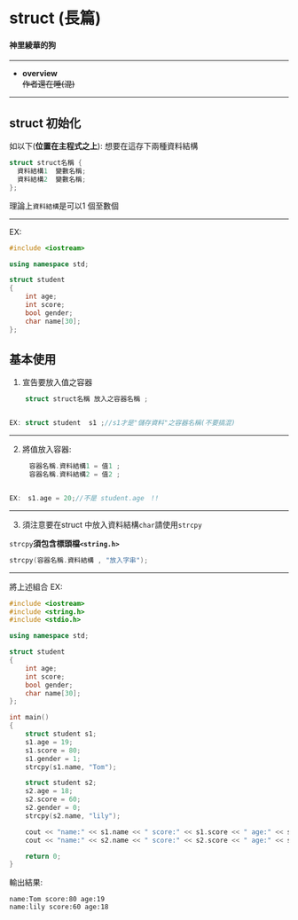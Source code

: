 # struct (長篇)

#### 神里綾華的狗
***

* **overview**  
  ~~作者還在睡(混)~~  

***
## struct 初始化
如以下(**位置在主程式之上**):
想要在這存下兩種資料結構  
```cpp
struct struct名稱 {
  資料結構1  變數名稱;
  資料結構2  變數名稱;
};
```
理論上`資料結構`是可以1 個至數個  
***
EX:
```cpp
#include <iostream>

using namespace std;

struct student
{
    int age;
    int score;
    bool gender;
    char name[30];
};
```
## 基本使用
1. 宣告要放入值之容器
```cpp
    struct struct名稱 放入之容器名稱 ;


EX: struct student  s1 ;//s1才是"儲存資料"之容器名稱(不要搞混)
```
***
2. 將值放入容器:
```cpp
     容器名稱.資料結構1 = 值1 ;
     容器名稱.資料結構2 = 值2 ;


EX:　s1.age = 20;//不是 student.age　!!
```
***
3. 須注意要在struct 中放入資料結構`char`請使用`strcpy`

`strcpy`**須包含標頭檔`<string.h>`**  
```cpp
strcpy(容器名稱.資料結構 , "放入字串");
```
***

將上述組合
EX:
```cpp
#include <iostream>
#include <string.h>
#include <stdio.h>

using namespace std;

struct student
{
    int age;
    int score;
    bool gender;
    char name[30];
};

int main()
{
    struct student s1;
    s1.age = 19;
    s1.score = 80;
    s1.gender = 1;
    strcpy(s1.name, "Tom");

    struct student s2;
    s2.age = 18;
    s2.score = 60;
    s2.gender = 0;
    strcpy(s2.name, "lily");

    cout << "name:" << s1.name << " score:" << s1.score << " age:" << s1.age << endl;
    cout << "name:" << s2.name << " score:" << s2.score << " age:" << s2.age << endl;

    return 0;
}
```
輸出結果:
```
name:Tom score:80 age:19
name:lily score:60 age:18
```
